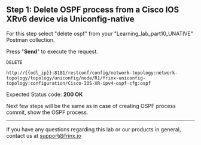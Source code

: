 ## Step 1: Delete OSPF process from a Cisco IOS XRv6 device via Uniconfig-native

For this step select "delete ospf" from your "Learning_lab_part10_UNATIVE" Postman collection.

Press "**Send**" to execute the request.

```
DELETE

http://{{odl_ip}}:8181/restconf/config/network-topology:network-topology/topology/uniconfig/node/R1/frinx-uniconfig-topology:configuration/Cisco-IOS-XR-ipv4-ospf-cfg:ospf
```

Expected Status code: **200 OK**

Next few steps will be the same as in case of creating OSPF process commit, show the OSPF process.

---
If you have any questions regarding this lab or our products in general, contact us at [support@frinx.io](mailto:support@frinx.io)